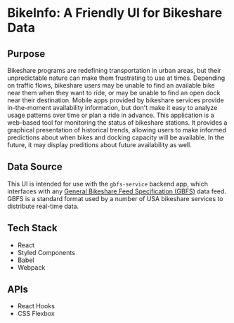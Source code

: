 # BikeInfo: A Friendly UI for Bikeshare Data

## Purpose
Bikeshare programs are redefining transportation in urban areas, but their unpredictable nature can make them frustrating to use at times.  Depending on traffic flows, bikeshare users may be unable to find an available bike near them when they want to ride, or may be unable to find an open dock near their destination.  Mobile apps provided by bikeshare services provide in-the-moment availability information, but don't make it easy to analyze usage patterns over time or plan a ride in advance.  This application is a web-based tool for monitoring the status of bikeshare stations.  It provides a graphical presentation of historical trends, allowing users to make informed predictions about when bikes and docking capacity will be available.  In the future, it may display preditions about future availability as well.

## Data Source
This UI is intended for use with the `gbfs-service` backend app, which interfaces with any [General Bikeshare Feed Specification (GBFS)](https://github.com/NABSA/gbfs/blob/master/gbfs.md) data feed.  GBFS is a standard format used by a number of USA bikeshare services to distribute real-time data.

## Tech Stack
* React
* Styled Components
* Babel
* Webpack

## APIs
* React Hooks
* CSS Flexbox
